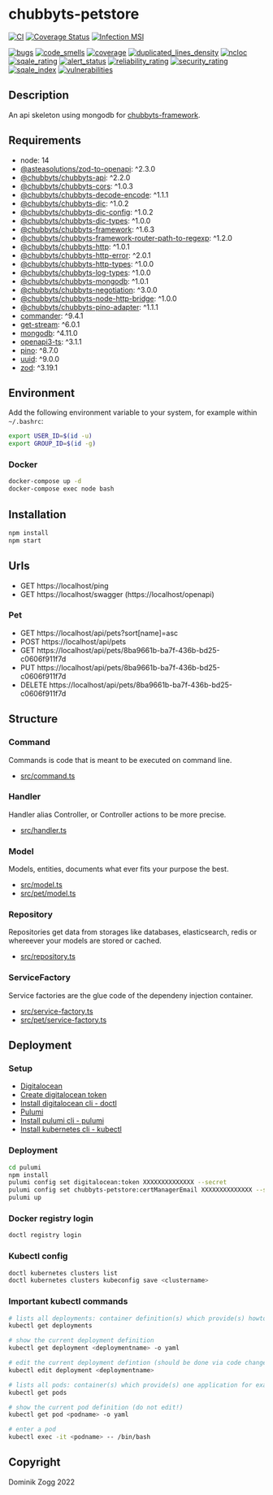 # chubbyts-petstore

[![CI](https://github.com/chubbyts/chubbyts-petstore/workflows/CI/badge.svg?branch=master)](https://github.com/chubbyts/chubbyts-petstore/actions?query=workflow%3ACI)
[![Coverage Status](https://coveralls.io/repos/github/chubbyts/chubbyts-petstore/badge.svg?branch=master)](https://coveralls.io/github/chubbyts/chubbyts-petstore?branch=master)
[![Infection MSI](https://badge.stryker-mutator.io/github.com/chubbyts/chubbyts-petstore/master)](https://dashboard.stryker-mutator.io/reports/github.com/chubbyts/chubbyts-petstore/master)

[![bugs](https://sonarcloud.io/api/project_badges/measure?project=chubbyts_chubbyts-petstore&metric=bugs)](https://sonarcloud.io/dashboard?id=chubbyts_chubbyts-petstore)
[![code_smells](https://sonarcloud.io/api/project_badges/measure?project=chubbyts_chubbyts-petstore&metric=code_smells)](https://sonarcloud.io/dashboard?id=chubbyts_chubbyts-petstore)
[![coverage](https://sonarcloud.io/api/project_badges/measure?project=chubbyts_chubbyts-petstore&metric=coverage)](https://sonarcloud.io/dashboard?id=chubbyts_chubbyts-petstore)
[![duplicated_lines_density](https://sonarcloud.io/api/project_badges/measure?project=chubbyts_chubbyts-petstore&metric=duplicated_lines_density)](https://sonarcloud.io/dashboard?id=chubbyts_chubbyts-petstore)
[![ncloc](https://sonarcloud.io/api/project_badges/measure?project=chubbyts_chubbyts-petstore&metric=ncloc)](https://sonarcloud.io/dashboard?id=chubbyts_chubbyts-petstore)
[![sqale_rating](https://sonarcloud.io/api/project_badges/measure?project=chubbyts_chubbyts-petstore&metric=sqale_rating)](https://sonarcloud.io/dashboard?id=chubbyts_chubbyts-petstore)
[![alert_status](https://sonarcloud.io/api/project_badges/measure?project=chubbyts_chubbyts-petstore&metric=alert_status)](https://sonarcloud.io/dashboard?id=chubbyts_chubbyts-petstore)
[![reliability_rating](https://sonarcloud.io/api/project_badges/measure?project=chubbyts_chubbyts-petstore&metric=reliability_rating)](https://sonarcloud.io/dashboard?id=chubbyts_chubbyts-petstore)
[![security_rating](https://sonarcloud.io/api/project_badges/measure?project=chubbyts_chubbyts-petstore&metric=security_rating)](https://sonarcloud.io/dashboard?id=chubbyts_chubbyts-petstore)
[![sqale_index](https://sonarcloud.io/api/project_badges/measure?project=chubbyts_chubbyts-petstore&metric=sqale_index)](https://sonarcloud.io/dashboard?id=chubbyts_chubbyts-petstore)
[![vulnerabilities](https://sonarcloud.io/api/project_badges/measure?project=chubbyts_chubbyts-petstore&metric=vulnerabilities)](https://sonarcloud.io/dashboard?id=chubbyts_chubbyts-petstore)

## Description

An api skeleton using mongodb for [chubbyts-framework][8].

## Requirements

 * node: 14
 * [@asteasolutions/zod-to-openapi][1]: ^2.3.0
 * [@chubbyts/chubbyts-api][2]: ^2.2.0
 * [@chubbyts/chubbyts-cors][3]: ^1.0.3
 * [@chubbyts/chubbyts-decode-encode][4]: ^1.1.1
 * [@chubbyts/chubbyts-dic][5]: ^1.0.2
 * [@chubbyts/chubbyts-dic-config][6]: ^1.0.2
 * [@chubbyts/chubbyts-dic-types][7]: ^1.0.0
 * [@chubbyts/chubbyts-framework][8]: ^1.6.3
 * [@chubbyts/chubbyts-framework-router-path-to-regexp][9]: ^1.2.0
 * [@chubbyts/chubbyts-http][10]: ^1.0.1
 * [@chubbyts/chubbyts-http-error][11]: ^2.0.1
 * [@chubbyts/chubbyts-http-types][12]: ^1.0.0
 * [@chubbyts/chubbyts-log-types][13]: ^1.0.0
 * [@chubbyts/chubbyts-mongodb][14]: ^1.0.1
 * [@chubbyts/chubbyts-negotiation][15]: ^3.0.0
 * [@chubbyts/chubbyts-node-http-bridge][16]: ^1.0.0
 * [@chubbyts/chubbyts-pino-adapter][17]: ^1.1.1
 * [commander][18]: ^9.4.1
 * [get-stream][19]: ^6.0.1
 * [mongodb][20]: ^4.11.0
 * [openapi3-ts][21]: ^3.1.1
 * [pino][22]: ^8.7.0
 * [uuid][23]: ^9.0.0
 * [zod][24]: ^3.19.1

## Environment

Add the following environment variable to your system, for example within `~/.bashrc`:

```sh
export USER_ID=$(id -u)
export GROUP_ID=$(id -g)
```

### Docker

```sh
docker-compose up -d
docker-compose exec node bash
```

## Installation

```sh
npm install
npm start
```

## Urls

* GET https://localhost/ping
* GET https://localhost/swagger (https://localhost/openapi)

### Pet

* GET https://localhost/api/pets?sort[name]=asc
* POST https://localhost/api/pets
* GET https://localhost/api/pets/8ba9661b-ba7f-436b-bd25-c0606f911f7d
* PUT https://localhost/api/pets/8ba9661b-ba7f-436b-bd25-c0606f911f7d
* DELETE https://localhost/api/pets/8ba9661b-ba7f-436b-bd25-c0606f911f7d

## Structure

### Command

Commands is code that is meant to be executed on command line.

 * [src/command.ts][30]

### Handler

Handler alias Controller, or Controller actions to be more precise.

 * [src/handler.ts][31]
### Model

Models, entities, documents what ever fits your purpose the best.

 * [src/model.ts][32]
 * [src/pet/model.ts][33]

### Repository

Repositories get data from storages like databases, elasticsearch, redis or whereever your models are stored or cached.

 * [src/repository.ts][34]

### ServiceFactory

Service factories are the glue code of the dependeny injection container.

 * [src/service-factory.ts][35]
 * [src/pet/service-factory.ts][36]

## Deployment

### Setup

 * [Digitalocean](https://cloud.digitalocean.com/)
 * [Create digitalocean token](https://cloud.digitalocean.com/account/api/tokens)
 * [Install digitalocean cli - doctl](https://docs.digitalocean.com/reference/doctl/how-to/install/)
 * [Pulumi](https://app.pulumi.com/)
 * [Install pulumi cli - pulumi](https://www.pulumi.com/docs/get-started/install/)
 * [Install kubernetes cli - kubectl](https://kubernetes.io/docs/tasks/tools/#kubectl)

### Deployment

```sh
cd pulumi
npm install
pulumi config set digitalocean:token XXXXXXXXXXXXXX --secret
pulumi config set chubbyts-petstore:certManagerEmail XXXXXXXXXXXXXX --secret
pulumi up
```

### Docker registry login

```sh
doctl registry login
```

### Kubectl config

```sh
doctl kubernetes clusters list
doctl kubernetes clusters kubeconfig save <clustername>
```

### Important kubectl commands

```sh
# lists all deployments: container definition(s) which provide(s) howto start a pod
kubectl get deployments

# show the current deployment definition
kubectl get deployment <deploymentname> -o yaml

# edit the current deployment defintion (should be done via code change and pulumi up, and not inline)
kubectl edit deployment <deploymentname>

# lists all pods: container(s) which provide(s) one application for example the cms
kubectl get pods

# show the current pod definition (do not edit!)
kubectl get pod <podname> -o yaml

# enter a pod
kubectl exec -it <podname> -- /bin/bash
```

###

## Copyright

Dominik Zogg 2022

[1]: https://www.npmjs.com/package/@asteasolutions/zod-to-openapi
[2]: https://www.npmjs.com/package/@chubbyts/chubbyts-api
[3]: https://www.npmjs.com/package/@chubbyts/chubbyts-cors
[4]: https://www.npmjs.com/package/@chubbyts/chubbyts-decode-encode
[5]: https://www.npmjs.com/package/@chubbyts/chubbyts-dic
[6]: https://www.npmjs.com/package/@chubbyts/chubbyts-dic-config
[7]: https://www.npmjs.com/package/@chubbyts/chubbyts-dic-types
[8]: https://www.npmjs.com/package/@chubbyts/chubbyts-framework
[9]: https://www.npmjs.com/package/@chubbyts/chubbyts-framework-router-path-to-regexp
[10]: https://www.npmjs.com/package/@chubbyts/chubbyts-http
[11]: https://www.npmjs.com/package/@chubbyts/chubbyts-http-error
[12]: https://www.npmjs.com/package/@chubbyts/chubbyts-http-types
[13]: https://www.npmjs.com/package/@chubbyts/chubbyts-log-types
[14]: https://www.npmjs.com/package/@chubbyts/chubbyts-mongodb
[15]: https://www.npmjs.com/package/@chubbyts/chubbyts-negotiation
[16]: https://www.npmjs.com/package/@chubbyts/chubbyts-node-http-bridge
[17]: https://www.npmjs.com/package/@chubbyts/chubbyts-pino-adapter
[18]: https://www.npmjs.com/package/commander
[19]: https://www.npmjs.com/package/get-stream
[20]: https://www.npmjs.com/package/mongodb
[21]: https://www.npmjs.com/package/openapi3-ts
[22]: https://www.npmjs.com/package/pino
[23]: https://www.npmjs.com/package/uuid
[24]: https://www.npmjs.com/package/zod

[30]: src/command.ts
[31]: src/handler.ts
[32]: src/model.ts
[33]: src/pet/model.ts
[34]: src/repository.ts
[35]: src/service-factory.ts
[36]: src/pet/service-factory.ts
